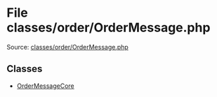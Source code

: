 File classes/order/OrderMessage.php
=========

Source: [classes/order/OrderMessage.php](https://github.com/PrestaShop/PrestaShop/blob/1.6.0.10/classes/order/OrderMessage.php)


Classes
-------

* [OrderMessageCore](class.OrderMessageCore.md)

